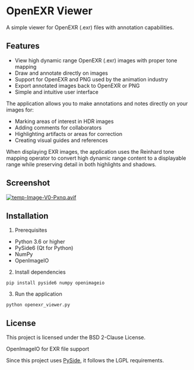 # OpenEXR Viewer

A simple viewer for OpenEXR (.exr) files with annotation capabilities.

## Features

- View high dynamic range OpenEXR (.exr) images with proper tone mapping
- Draw and annotate directly on images
- Support for OpenEXR and PNG used by the animation industry
- Export annotated images back to OpenEXR or PNG
- Simple and intuitive user interface

The application allows you to make annotations and notes directly on your images for:

- Marking areas of interest in HDR images
- Adding comments for collaborators
- Highlighting artifacts or areas for correction
- Creating visual guides and references

When displaying EXR images, the application uses the Reinhard tone mapping operator to convert high dynamic range content to a displayable range while preserving detail in both highlights and shadows.

## Screenshot

[![temp-Image-V0-Pxnq.avif](https://i.postimg.cc/jq6gbrhm/temp-Image-V0-Pxnq.avif)](https://postimg.cc/bdJHxWW9)

## Installation

1. Prerequisites

- Python 3.6 or higher
- PySide6 (Qt for Python)
- NumPy
- OpenImageIO

2. Install dependencies

  `pip install pyside6 numpy openimageio`

3. Run the application

  `python openexr_viewer.py`

## License

This project is licensed under the BSD 2-Clause License.

OpenImageIO for EXR file support

Since this project uses [PySide](https://doc.qt.io/qtforpython-6/licenses.html), it follows the LGPL requirements.
